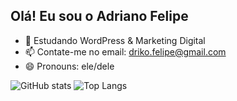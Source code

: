 ## Olá! Eu sou o Adriano Felipe

- 🌱 Estudando WordPress & Marketing Digital
- 📫 Contate-me no email: driko.felipe@gmail.com
- 😄 Pronouns: ele/dele

 ![GitHub stats](https://github-readme-stats.vercel.app/api?username=AdrianoFelipe1&theme=midnight-purple&show_icons=true) 
 ![Top Langs](https://github-readme-stats.vercel.app/api/top-langs/?username=AdrianoFelipe1&langs_count=10&theme=midnight-purple)


